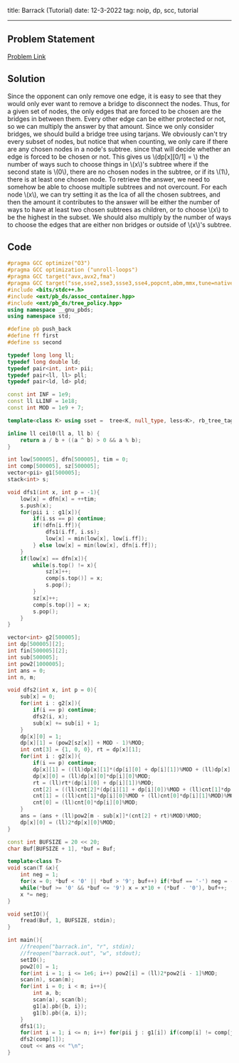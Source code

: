 title: Barrack (Tutorial)
date: 12-3-2022
tag: noip, dp, scc, tutorial

---

## Problem Statement

[Problem Link](https://contest.xinyoudui.com/contest/6/problem/42)

## Solution

Since the opponent can only remove one edge, it is easy to see that they would only ever want to remove a bridge to disconnect the nodes. Thus, for a given set of nodes, the only edges that are forced to be chosen are the bridges in between them. Every other edge can be either protected or not, so we can multiply the answer by that amount. Since we only consider bridges, we should build a bridge tree using tarjans. We obviously can't try every subset of nodes, but notice that when counting, we only care if there are any chosen nodes in a node's subtree. since that will decide whether an edge is forced to be chosen or not. This gives us \\(dp[x][0/1] = \\) the number of ways such to choose things in \\(x\\)'s subtree where if the second state is \\(0\\), there are no chosen nodes in the subtree, or if its \\(1\\), there is at least one chosen node. To retrieve the answer, we need to somehow be able to choose multiple subtrees and not overcount. For each node \\(x\\), we can try setting it as the lca of all the chosen subtrees, and then the amount it contributes to the answer will be either the number of ways to have at least two chosen subtrees as children, or to choose \\(x\\) to be the highest in the subset. We should also multiply by the number of ways to choose the edges that are either non bridges or outside of \\(x\\)'s subtree.

## Code

```c++
#pragma GCC optimize("O3")
#pragma GCC optimization ("unroll-loops")
#pragma GCC target("avx,avx2,fma")
#pragma GCC target("sse,sse2,sse3,ssse3,sse4,popcnt,abm,mmx,tune=native")
#include <bits/stdc++.h>
#include <ext/pb_ds/assoc_container.hpp>
#include <ext/pb_ds/tree_policy.hpp>
using namespace __gnu_pbds;
using namespace std;

#define pb push_back
#define ff first
#define ss second

typedef long long ll;
typedef long double ld;
typedef pair<int, int> pii;
typedef pair<ll, ll> pll;
typedef pair<ld, ld> pld;

const int INF = 1e9;
const ll LLINF = 1e18;
const int MOD = 1e9 + 7;

template<class K> using sset =  tree<K, null_type, less<K>, rb_tree_tag, tree_order_statistics_node_update>;

inline ll ceil0(ll a, ll b) {
    return a / b + ((a ^ b) > 0 && a % b);
}

int low[500005], dfn[500005], tim = 0;
int comp[500005], sz[500005];
vector<pii> g1[500005];
stack<int> s;

void dfs1(int x, int p = -1){
    low[x] = dfn[x] = ++tim;
    s.push(x);
    for(pii i : g1[x]){
        if(i.ss == p) continue;
        if(!dfn[i.ff]){
            dfs1(i.ff, i.ss);
            low[x] = min(low[x], low[i.ff]);
        } else low[x] = min(low[x], dfn[i.ff]);
    }
    if(low[x] == dfn[x]){
        while(s.top() != x){
            sz[x]++;
            comp[s.top()] = x;
            s.pop();
        }
        sz[x]++;
        comp[s.top()] = x;
        s.pop();
    }
}

vector<int> g2[500005];
int dp[500005][2];
int fin[500005][2];
int sub[500005];
int pow2[1000005];
int ans = 0;
int n, m;

void dfs2(int x, int p = 0){
    sub[x] = 0;
    for(int i : g2[x]){
        if(i == p) continue;
        dfs2(i, x);
        sub[x] += sub[i] + 1;
    }
    dp[x][0] = 1;
    dp[x][1] = (pow2[sz[x]] + MOD - 1)%MOD;
    int cnt[3] = {1, 0, 0}, rt = dp[x][1];
    for(int i : g2[x]){
        if(i == p) continue;
        dp[x][1] = ((ll)dp[x][1]*(dp[i][0] + dp[i][1])%MOD + (ll)dp[x][0]*dp[i][1]%MOD)%MOD;
        dp[x][0] = (ll)dp[x][0]*dp[i][0]%MOD;
        rt = (ll)rt*(dp[i][0] + dp[i][1])%MOD;
        cnt[2] = ((ll)cnt[2]*(dp[i][1] + dp[i][0])%MOD + (ll)cnt[1]*dp[i][1]%MOD)%MOD;
        cnt[1] = ((ll)cnt[1]*dp[i][0]%MOD + (ll)cnt[0]*dp[i][1]%MOD)%MOD;
        cnt[0] = (ll)cnt[0]*dp[i][0]%MOD;
    }
    ans = (ans + (ll)pow2[m - sub[x]]*(cnt[2] + rt)%MOD)%MOD;
    dp[x][0] = (ll)2*dp[x][0]%MOD;
}

const int BUFSIZE = 20 << 20;
char Buf[BUFSIZE + 1], *buf = Buf;

template<class T>
void scan(T &x){
    int neg = 1;
    for(x = 0; *buf < '0' || *buf > '9'; buf++) if(*buf == '-') neg = -1;
    while(*buf >= '0' && *buf <= '9') x = x*10 + (*buf - '0'), buf++;
    x *= neg;
}

void setIO(){
    fread(Buf, 1, BUFSIZE, stdin);
}

int main(){
    //freopen("barrack.in", "r", stdin);
    //freopen("barrack.out", "w", stdout);
    setIO();
    pow2[0] = 1;
    for(int i = 1; i <= 1e6; i++) pow2[i] = (ll)2*pow2[i - 1]%MOD;
    scan(n), scan(m);
    for(int i = 0; i < m; i++){
        int a, b;
        scan(a), scan(b);
        g1[a].pb({b, i});
        g1[b].pb({a, i});
    }
    dfs1(1);
    for(int i = 1; i <= n; i++) for(pii j : g1[i]) if(comp[i] != comp[j.ff]) g2[comp[i]].pb(comp[j.ff]);
    dfs2(comp[1]);
    cout << ans << "\n";
}
```